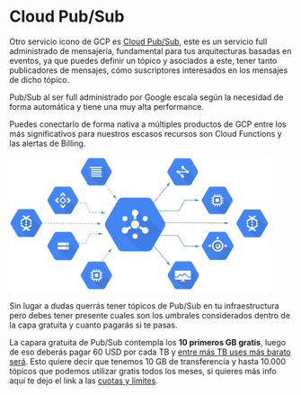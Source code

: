 # Cloud Pub/Sub

Otro servicio icono de GCP es [Cloud Pub/Sub](https://cloud.google.com/pubsub/), este es un servicio full administrado de mensajería, fundamental para tus arquitecturas basadas en eventos, ya que puedes definir un tópico y asociados a este, tener tanto publicadores de mensajes, cómo suscriptores interesados en los mensajes de dicho tópico.

Pub/Sub al ser full administrado por Google escala según la necesidad de forma automática y tiene una muy alta performance.

Puedes conectarlo de forma nativa a múltiples productos de GCP entre los más significativos para nuestros escasos recursos son Cloud Functions y las alertas de Billing.

![Pub/Sub](/images/S01/cloud_pubsub/cloud_pubsub_image1.png)

Sin lugar a dudas querrás tener tópicos de Pub/Sub  en tu infraestructura pero debes tener presente cuales son los umbrales considerados dentro de la capa gratuita y cuanto pagarás si te pasas.

La capara gratuita de Pub/Sub contempla los __10 primeros GB gratis__, luego de eso deberás pagar 60 USD por cada TB y [entre más TB uses más barato será](https://cloud.google.com/pubsub/pricing). Esto quiere decir que tenemos 10 GB de transferencia y hasta 10.000 tópicos que podemos utilizar gratis todos los meses, si quieres más info aquí te dejo el link a las [cuotas y límites](https://cloud.google.com/pubsub/quotas).
